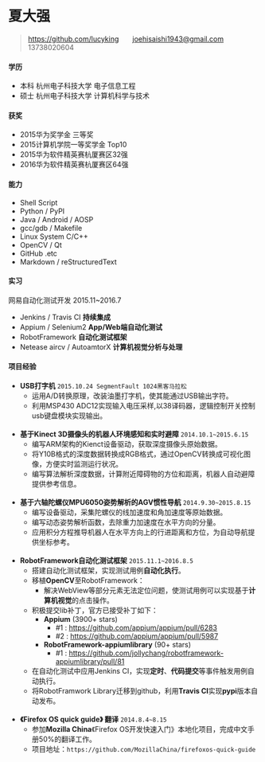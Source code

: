 # 夏大强 #
>https://github.com/lucyking &nbsp;&nbsp;&nbsp;&nbsp;&nbsp;  joehisaishi1943@gmail.com &nbsp;&nbsp;&nbsp;&nbsp;&nbsp;  13738020604 

  
#### 学历 ####
- 本科 杭州电子科技大学 电子信息工程 
- 硕士 杭州电子科技大学 计算机科学与技术

#### 获奖 ####
- 2015华为奖学金 三等奖
- 2015计算机学院一等奖学金 Top10 
- 2015华为软件精英赛杭厦赛区32强
- 2016华为软件精英赛杭厦赛区64强

#### 能力 #####
- Shell Script
- Python / PyPI
- Java / Android / AOSP
- gcc/gdb / Makefile
- Linux System C/C++
- OpenCV / Qt
- GitHub .etc 
- Markdown / reStructuredText  

#### 实习 ####
网易自动化测试开发 2015.11~2016.7

- Jenkins / Travis CI  **持续集成**
- Appium / Selenium2   **App/Web端自动化测试**
- RobotFramework **自动化测试框架**
- Netease aircv / AutoamtorX **计算机视觉分析与处理**

#### 项目经验
- **USB打字机**  ```2015.10.24 SegmentFault 1024黑客马拉松```
	- 运用A/D转换原理，改装油墨打字机，使其能通过USB输出字符。
	- 利用MSP430 ADC12实现输入电压采样,以38译码器，逻辑控制开关控制usb键盘模块实现输出。   <br><br>
- **基于Kinect 3D摄像头的机器人环境感知和实时避障**  ```2014.10.1~2015.6.15```
	- 编写ARM架构的Kienct设备驱动，获取深度摄像头原始数据。
	- 将Y10B格式的深度数据转换成RGB格式，通过OpenCV转换成可视化图像，方便实时监测运行状况。
	- 编写算法解析深度数据，计算附近障碍物的方位和距离，机器人自动避障提供参考信息。<br><br>
- **基于六轴陀螺仪MPU6050姿势解析的AGV惯性导航**  ```2014.9.30~2015.8.15```
	- 编写设备驱动，采集陀螺仪的线加速度和角加速度等原始数据。
	- 编写动态姿势解析函数，去除重力加速度在水平方向的分量。 
	- 应用积分方程推导机器人在水平方向上的行进距离和方位，为自动导航提供坐标参考。<br><br>
- **RobotFramework自动化测试框架** ```2015.11.1~2016.8.5```  
	- 搭建自动化测试框架，实现测试用例**自动化执行**。
	- 移植**OpenCV**至RobotFramework：
		- 解决WebView等部分元素无法定位问题，使测试用例可以实现基于**计算机视觉**的点击操作。	
	- 积极提交lib补丁，官方已接受补丁如下：
		- **Appium** (3900+ stars)
		    - #1 : https://github.com/appium/appium/pull/6283
		    - #2 : https://github.com/appium/appium/pull/5987
		- **RobotFramework-appiumlibrary** (90+ stars)
		    - #1 : https://github.com/jollychang/robotframework-appiumlibrary/pull/81 
	- 在自动化测试中应用Jenkins CI，实现**定时**、**代码提交**等事件触发用例自动执行。
	- 将RobotFramwork Library迁移到github，利用**Travis CI**实现**pypi**版本自动发布。<br><br> 
- **《Firefox OS quick guide》 翻译** ```2014.8.4~8.15```
	- 参加**Mozilla China**《Firefox OS开发快速入门》本地化项目，完成中文手册50%的翻译工作。
	- 项目地址：```https://github.com/MozillaChina/firefoxos-quick-guide``` 